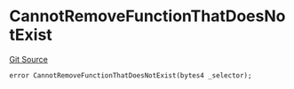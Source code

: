 # CannotRemoveFunctionThatDoesNotExist
[Git Source](https://github.com/thrackle-io/rules-protocol/blob/b3877670eae43a9723081d42c4401502ebd5b9f6/src/economic/ruleProcessor/RuleProcessorDiamondLib.sol)


```solidity
error CannotRemoveFunctionThatDoesNotExist(bytes4 _selector);
```

